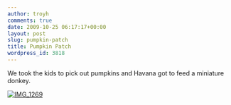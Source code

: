 ```yaml
---
author: troyh
comments: true
date: 2009-10-25 06:17:17+00:00
layout: post
slug: pumpkin-patch
title: Pumpkin Patch
wordpress_id: 3818
---
```


We took the kids to pick out pumpkins and Havana got to feed a miniature donkey.

[![IMG_1269](http://farm3.static.flickr.com/2719/4047131682_08d3388b8f.jpg)](http://www.flickr.com/photos/troyh/4047131682/)
